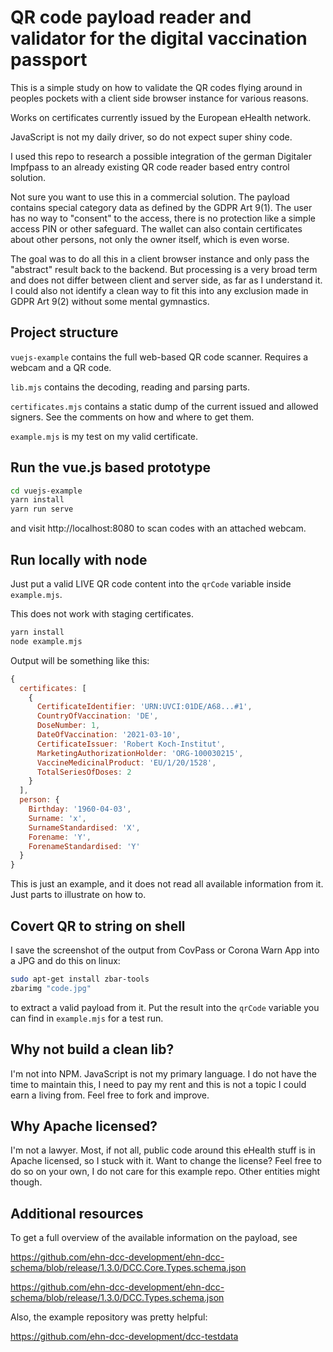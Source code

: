 # QR code payload reader and validator for the digital vaccination passport

This is a simple study on how to validate the QR codes flying
around in peoples pockets with a client side browser instance for
various reasons.

Works on certificates currently issued by the European eHealth network.

JavaScript is not my daily driver, so do not expect super shiny code.

I used this repo to research a possible integration of the german
Digitaler Impfpass to an already existing QR code reader based
entry control solution.

Not sure you want to use this in a commercial solution. The payload
contains special category data as defined by the GDPR Art 9(1). The
user has no way to "consent" to the access, there is no protection like
a simple access PIN or other safeguard. The wallet can also contain
certificates about other persons, not only the owner itself, which is
even worse.

The goal was to do all this in a client browser instance and only pass
the "abstract" result back to the backend. But processing is a very
broad term and does not differ between client and server side, as far
as I understand it. I could also not identify a clean way to fit this
into any exclusion made in GDPR Art 9(2) without some mental gymnastics.

## Project structure

`vuejs-example` contains the full web-based QR code scanner. Requires a
webcam and a QR code.

`lib.mjs` contains the decoding, reading and parsing parts.

`certificates.mjs` contains a static dump of the current issued and
allowed signers. See the comments on how and where to get them.

`example.mjs` is my test on my valid certificate.

## Run the vue.js based prototype

```bash
cd vuejs-example
yarn install
yarn run serve
```

and visit http://localhost:8080 to scan codes with an attached webcam.

## Run locally with node

Just put a valid LIVE QR code content into the `qrCode` variable inside
`example.mjs`.

This does not work with staging certificates.

```bash
yarn install
node example.mjs
```

Output will be something like this:

```js
{
  certificates: [
    {
      CertificateIdentifier: 'URN:UVCI:01DE/A68...#1',
      CountryOfVaccination: 'DE',
      DoseNumber: 1,
      DateOfVaccination: '2021-03-10',
      CertificateIssuer: 'Robert Koch-Institut',
      MarketingAuthorizationHolder: 'ORG-100030215',
      VaccineMedicinalProduct: 'EU/1/20/1528',
      TotalSeriesOfDoses: 2
    }
  ],
  person: {
    Birthday: '1960-04-03',
    Surname: 'x',
    SurnameStandardised: 'X',
    Forename: 'Y',
    ForenameStandardised: 'Y'
  }
}
```

This is just an example, and it does not read all available information
from it. Just parts to illustrate on how to.

## Covert QR to string on shell

I save the screenshot of the output from CovPass or Corona Warn App into
a JPG and do this on linux:

```bash
sudo apt-get install zbar-tools
zbarimg "code.jpg"
```

to extract a valid payload from it. Put the result into the `qrCode`
variable you can find in `example.mjs` for a test run.

## Why not build a clean lib?

I'm not into NPM. JavaScript is not my primary language. I do not have
the time to maintain this, I need to pay my rent and this is not a topic
I could  earn a living from. Feel free to fork and improve.

## Why Apache licensed?

I'm not a lawyer. Most, if not all, public code around this eHealth stuff
is in Apache licensed, so I stuck with it. Want to change the license?
Feel free to do so on your own, I do not care for this example repo.
Other entities might though.

## Additional resources

To get a full overview of the available information on the payload, see

https://github.com/ehn-dcc-development/ehn-dcc-schema/blob/release/1.3.0/DCC.Core.Types.schema.json

https://github.com/ehn-dcc-development/ehn-dcc-schema/blob/release/1.3.0/DCC.Types.schema.json

Also, the example repository was pretty helpful:

https://github.com/ehn-dcc-development/dcc-testdata
